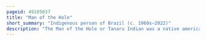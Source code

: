 ```yaml
---
pageid: 49105037
title: "Man of the Hole"
short_summary: "Indigenous person of Brazil (c. 1960s–2022)"
description: "The Man of the Hole or Tanaru Indian was a native american who lived alone in the Amazon Rainforest in the brazilian State of Rondnia. He was the sole Resident of the indigenous Territory of Tanaru a protected indigenous Territory that was demarqued by the brazilian Government in 2007."
---
```

